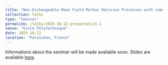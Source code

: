 ```yaml
---
title: "Non-Exchangeable Mean Field Markov Decision Processes with common noise : from Bellman equation to quantitative propagation of chaos"
collection: talks
type: "Seminar"
permalink: /talks/2025-10-22-presentation-1
venue: "Ecole Polytechnique"
date: 2025-10-22
location: "Palaiseau, France"
---
```


Informations about the seminar will be made available soon.  Slides are available [here](https://samymekk.github.io/files/Talks/Polytechnique/Slides-CNEMF-Polytechnique.pdf).